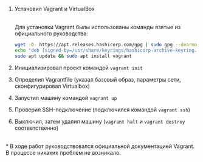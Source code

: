 1. Установил Vagrant и VirtualBox

    <br>Для установки Vagrant былы использованы команды взятые из официального руководства:

    ```bash
    wget -O- https://apt.releases.hashicorp.com/gpg | sudo gpg --dearmor -o /usr/share/keyrings/hashicorp-archive-keyring.gpg
    echo "deb [signed-by=/usr/share/keyrings/hashicorp-archive-keyring.gpg] https://apt.releases.hashicorp.com $(lsb_release -cs) main" | sudo tee /etc/apt/sources.list.d/hashicorp.list
    sudo apt update && sudo apt install vagrant
    ```
4. Инициализировал проект командой ```vagrant init```
5. Определил Vagrantfile (указал базовый образ, параметры сети, сконфигурировал Virtualbox)
6. Запустил машину командой ```vagrant up```
7. Проверил SSH-подключение (подключился командой ```vagrant ssh```)
8. Выключил, затем удалил машину (```vagrant halt``` и ```vagrant destroy``` соответственно)

  <br>
  &ast; В ходе работ руководствовался официальной документацией Vagrant. В процессе никахих проблем не возникало.
